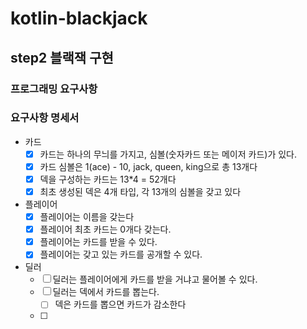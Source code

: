 # kotlin-blackjack

## step2 블랙잭 구현

### 프로그래밍 요구사항

### 요구사항 명세서

- 카드
    - [x] 카드는 하나의 무늬를 가지고, 심볼(숫자카드 또는 메이저 카드)가 있다.
    - [x] 카드 심볼은 1(ace) - 10, jack, queen, king으로 총 13개다
    - [x] 덱을 구성하는 카드는 13*4 = 52개다
    - [x] 최초 생성된 덱은 4개 타입, 각 13개의 심볼을 갖고 있다
- 플레이어
    - [x] 플레이어는 이름을 갖는다
    - [x] 플레이어 최초 카드는 0개다 갖는다.
    - [x] 플레이어는 카드를 받을 수 있다.
    - [x] 플레이어는 갖고 있는 카드를 공개할 수 있다.
- 딜러
    - [ ] 딜러는 플레이어에게 카드를 받을 거냐고 물어볼 수 있다.
    - [ ] 딜러는 덱에서 카드를 뽑는다.
      - [ ] 덱은 카드를 뽑으면 카드가 감소한다
    - [ ] 